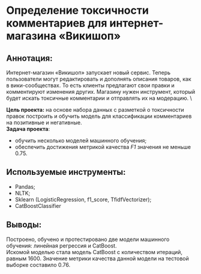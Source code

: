 # Определение токсичности комментариев для интернет-магазина «Викишоп»

## Аннотация:
Интернет-магазин «Викишоп» запускает новый сервис. Теперь пользователи могут редактировать и дополнять описания товаров, как в вики-сообществах. То есть клиенты предлагают свои правки и комментируют изменения других. Магазину нужен инструмент, который будет искать токсичные комментарии и отправлять их на модерацию. \

**Цель проекта:** на основе набора данных с разметкой о токсичности правок построить и обучить модель для классификации комментариев на позитивные и негативные. \
**Задача проекта**: 
- обучить несколько моделей машинного обучения;
- обеспечить достижения метрикой качества *F1* значения не меньше 0.75.

## Используемые инструменты:
- Pandas; 
- NLTK;
- Sklearn (LogisticRegression, f1_score, TfidfVectorizer);
- CatBoostClassifier

## Выводы:
Построено, обучено и протестировано две модели машинного обучения: линейная регрессия и СatBoost. \
Искомой моделью стала модель CatBoost с количеством итераций, равным 1600. Значение метрики качества данной модели на тестовой выборке составило 0.76.
